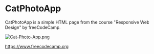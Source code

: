 # CatPhotoApp

CatPhotoApp is a simple HTML page from the course "Responsive Web Design" by freeCodeCamp.

[![Cat-Photo-App.png](https://i.postimg.cc/zGHjZMfW/Cat-Photo-App.png)](https://postimg.cc/bZ8b1mkN)

https://www.freecodecamp.org
